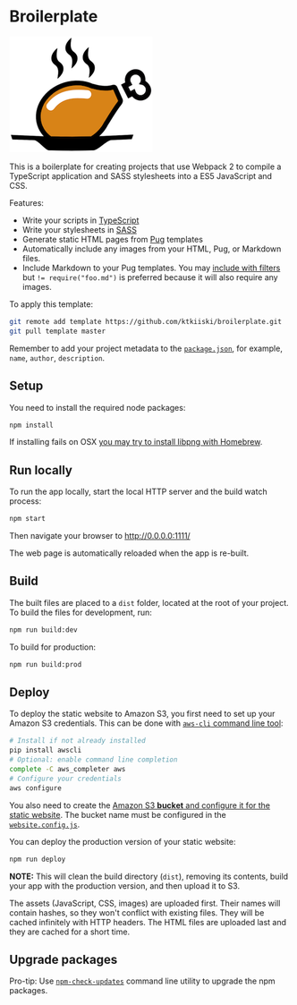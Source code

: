 # Broilerplate

![Broilerplate](./src/images/broilerplate.png)

This is a boilerplate for creating projects that use Webpack 2 to compile a TypeScript application and SASS stylesheets into a ES5 JavaScript and CSS.

Features:

- Write your scripts in [TypeScript](http://www.typescriptlang.org/)
- Write your stylesheets in [SASS](http://sass-lang.com/)
- Generate static HTML pages from [Pug](https://pugjs.org/) templates
- Automatically include any images from your HTML, Pug, or Markdown files.
- Include Markdown to your Pug templates. You may [include with filters](https://pugjs.org/language/includes.html#including-filtered-text) but `!= require("foo.md")` is preferred because it will also require any images.

To apply this template:

```bash
git remote add template https://github.com/ktkiiski/broilerplate.git
git pull template master
```

Remember to add your project metadata to the [`package.json`](./package.json), for example, `name`, `author`, `description`.

## Setup

You need to install the required node packages:

```bash
npm install
```

If installing fails on OSX [you may try to install libpng with Homebrew](https://github.com/tcoopman/image-webpack-loader#libpng-issues).


## Run locally

To run the app locally, start the local HTTP server and the build watch process:

```bash
npm start
```

Then navigate your browser to http://0.0.0.0:1111/

The web page is automatically reloaded when the app is re-built.

## Build

The built files are placed to a `dist` folder, located at the root of your project.
To build the files for development, run:

```bash
npm run build:dev
```

To build for production:

```bash
npm run build:prod
```

## Deploy

To deploy the static website to Amazon S3, you first need to set up your Amazon S3 credentials.
This can be done with [`aws-cli` command line tool](https://github.com/aws/aws-cli):

```bash
# Install if not already installed
pip install awscli
# Optional: enable command line completion
complete -C aws_completer aws
# Configure your credentials
aws configure
```

You also need to create the [Amazon S3 **bucket** and configure it for the static website](http://docs.aws.amazon.com/gettingstarted/latest/swh/getting-started-hosting-your-website.html).
The bucket name must be configured in the [`website.config.js`](./website.config.js).

You can deploy the production version of your static website:

```bash
npm run deploy
```

**NOTE:** This will clean the build directory (`dist`), removing its contents, build your app with the production version, and then upload it to S3.

The assets (JavaScript, CSS, images) are uploaded first. Their names will contain hashes, so they won't conflict with existing files.
They will be cached infinitely with HTTP headers.
The HTML files are uploaded last and they are cached for a short time.


## Upgrade packages

Pro-tip: Use [`npm-check-updates`](https://github.com/tjunnone/npm-check-updates) command line utility to upgrade the npm packages.
